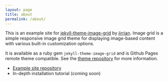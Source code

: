```yaml
---
layout: page
title: about
permalink: /about/
---
```


This is an example site for [jekyll-theme-image-grid](https://github.com/jirrian/jekyll-theme-image-grid) by [jirrian](https://github.com/jirrian). Image grid is a simple responsive image grid theme for displaying image-based content with various built-in customization options.

It is available as a ruby gem `jekyll-theme-image-grid` and is Github Pages remote theme compatible. See the [theme repository](https://github.com/jirrian/jekyll-theme-image-grid) for more information.

- [Example site repository](https://github.com/jirrian/image-grid-example)
- In-depth installation tutorial (coming soon)
